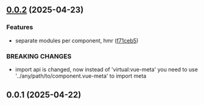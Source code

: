 ## [0.0.2](https://github.com/trailskr/vite-plugin-vue-component-meta/compare/v0.0.1...v0.0.2) (2025-04-23)


### Features

* separate modules per component, hmr ([f71ceb5](https://github.com/trailskr/vite-plugin-vue-component-meta/commit/f71ceb5a7e9eef5c05f68dd672309c4429456374))


### BREAKING CHANGES

* import api is changed, now instead of 'virtual:vue-meta' you need to use '../any/path/to/component.vue-meta' to import meta



## 0.0.1 (2025-04-22)



